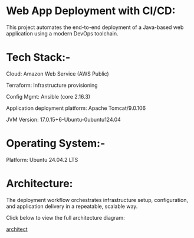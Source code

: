 # Web App Deployment with CI/CD:

This project automates the end-to-end deployment of a Java-based web application using a modern DevOps toolchain.

# Tech Stack:-

Cloud: Amazon Web Service (AWS Public)

Terraform: Infrastructure provisioning

Config Mgmt: Ansible (core 2.16.3)

Application deployment platform: Apache Tomcat/9.0.106

JVM Version: 17.0.15+6-Ubuntu-0ubuntu124.04

# Operating System:-

Platform: Ubuntu 24.04.2 LTS

# Architecture:

The deployment workflow orchestrates infrastructure setup, configuration, and application delivery in a repeatable, scalable way.

Click below to view the full architecture diagram:

[architect](https://github.com/thangacodes/webapp_deployment_cicd/blob/main/java_deployment/end-to-end-architecutre.png)
